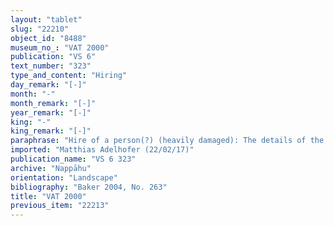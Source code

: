 ```yaml
---
layout: "tablet"
slug: "22210"
object_id: "8488"
museum_no_: "VAT 2000"
publication: "VS 6"
text_number: "323"
type_and_content: "Hiring"
day_remark: "[-]"
month: "-"
month_remark: "[-]"
year_remark: "[-]"
king: "-"
king_remark: "[-]"
paraphrase: "Hire of a person(?) (heavily damaged): The details of the contract cannot be reconstructed. 4 shekels of silver are mentioned and the wages of some person referenced, in connection with <strong>A</strong>, <strong>B</strong> [who takes(?)] responsibility for <strong>C</strong>, and with <strong>D</strong>. At least 3 witnesses, remainder lost.<br /> &nbsp;<br /> <strong>A</strong> = &Scaron;ellebu/Iddin-Nab&ucirc;//Nappāhu; <strong>B</strong> = [...]/Bēl-&scaron;umu-iddin; <strong>C</strong> = Bēl-ittannu; <strong>D</strong> = Artami&scaron;u<br /> &nbsp;"
imported: "Matthias Adelhofer (22/02/17)"
publication_name: "VS 6 323"
archive: "Nappāhu"
orientation: "Landscape"
bibliography: "Baker 2004, No. 263"
title: "VAT 2000"
previous_item: "22213"
---
```


